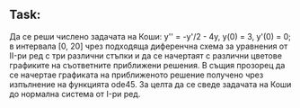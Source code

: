 ## Task:
Да се реши числено задачата на Коши: у'' = -у'/2 - 4у, у(0) = 3, y'(0) = 0; в интервала [0, 20] чрез подходяща диференчна схема за уравнения от II-ри ред с три различни стъпки и да се начертаят с различни цветове графиките на съответните приближени решения. В същия прозорец да се начертае графиката на приближеното решение получено чрез изпълнение на функцията ode45. За целта да се сведе задачата на Коши до нормална система от I-ри ред.
